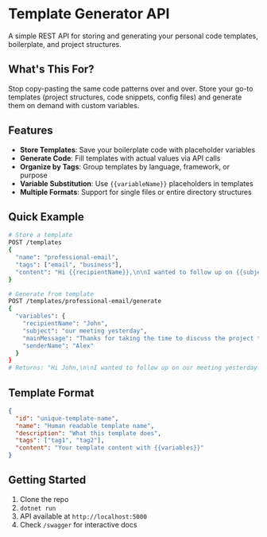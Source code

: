 # Template Generator API

A simple REST API for storing and generating your personal code templates, boilerplate, and project structures.

## What's This For?

Stop copy-pasting the same code patterns over and over. Store your go-to templates (project structures, code snippets, config files) and generate them on demand with custom variables.

## Features

- **Store Templates**: Save your boilerplate code with placeholder variables
- **Generate Code**: Fill templates with actual values via API calls
- **Organize by Tags**: Group templates by language, framework, or purpose
- **Variable Substitution**: Use `{{variableName}}` placeholders in templates
- **Multiple Formats**: Support for single files or entire directory structures

## Quick Example

```bash
# Store a template
POST /templates
{
  "name": "professional-email",
  "tags": ["email", "business"],
  "content": "Hi {{recipientName}},\n\nI wanted to follow up on {{subject}}. {{mainMessage}}\n\nPlease let me know if you have any questions.\n\nBest regards,\n{{senderName}}"
}

# Generate from template
POST /templates/professional-email/generate
{
  "variables": {
    "recipientName": "John",
    "subject": "our meeting yesterday",
    "mainMessage": "Thanks for taking the time to discuss the project timeline. I'll send over the revised schedule by Friday.",
    "senderName": "Alex"
  }
}
# Returns: "Hi John,\n\nI wanted to follow up on our meeting yesterday..."
```

## Template Format

```json
{
  "id": "unique-template-name",
  "name": "Human readable template name",
  "description": "What this template does",
  "tags": ["tag1", "tag2"],
  "content": "Your template content with {{variables}}"
}
```

## Getting Started

1. Clone the repo
2. `dotnet run`
3. API available at `http://localhost:5000`
4. Check `/swagger` for interactive docs

